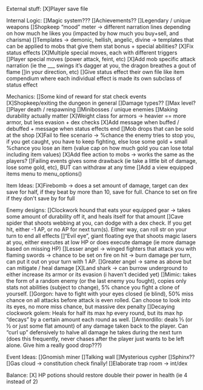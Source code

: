 External stuff:
    [X]Player save file

Internal Logic:
    []Magic system???
    []Achievements??
    []Legendary / unique weapons
    []Shopkeep “mood” meter → different narration lines depending on how much he likes you (impacted by how much you buy+sell, and charisma) 
    []Templates → demonic, hellish, angelic, divine → templates that can be applied to mobs that give them stat bonus + special abilities?
    [X]Fix status effects
    [X]Multiple special moves,  each with different triggers
    []Player special moves (power attack, feint, etc)
    [X]Add mob specific attack narration (ie the ___ swings it’s dagger at you, the dragon breathes a gout of flame []in your direction, etc)
    []Give status effect their own file like item compendium where each individual effect is made its own subclass of status effect

Mechanics:
    []Some kind of reward for stat check events
    [X]Shopkeep/exiting the dungeon in general
    []Damage types??
    []Max level?
    []Player death / respawning
    []Minibosses / unique enemies
    []Making durability actually matter
    [X]Weight class for armors → heavier == more armor, but less evasion + dex checks
    [X]Add message when buffed / debuffed + message when status effects end
    []Mob drops that can be sold at the shop
    [X]Fail to flee scenario → %chance the enemy tries to stop you, if you get caught, you have to keep fighting, else lose some gold + small %chance you lose an item (value cap on how much gold you can lose total including item values)
    [X]Add flee action to mobs → works the same as the players?
    []Failing events gives some drawback (ie take a little bit of damage, lose some gold, etc), BUT can withdraw at any time
    []Add a view equipped items menu to menu_options()



Item Ideas:
    [X]Firebomb → does a set amount of damage, target can dex save for half, if they beat by more than 10, save for full. Chance to set on fire if they don't save by for full

Enemy designs:
    []Clockwork hound that eats your equipped gear → takes some amount of durability off it, and heals itself for that amount
    []Cave spider that shoots webbing at you, can dodge with a dex check. If you get hit, either -1 AP, or no AP for next turn(s). Either way, can roll str on your turn to end all effects
    []“Evil eye”, giant floating eye that shoots magic lasers at you, either executes at low HP or does execute damage (ie more damage based on missing HP)
    []Lesser angel → winged fighters that attack you with flaming swords → chance to be set on fire on hit → burn damage per turn, can put it out on your turn with 1 AP. 
    []Greater angel → same as above but can mitigate / heal damage
    [X]Land shark → can burrow underground to either increase its armor or its evasion (i haven't decided yet)
    []Mimic: takes the form of a random enemy (or the last enemy you fought), copies only stats not abilities (subject to change), 5% chance you fight a clone of yourself. 
    []Gorgon: have to fight with your eyes closed (ie blind), 50% miss chance on all attacks before attack is even rolled. Can choose to look into its eyes, no more miss chance, but massive dex penalty 
    []Decaying clockwork golem: Heals for half its max hp every round, but its max hp “decays” by a certain amount each round as well.
    []Armordillo: deals ⅓ (or ½ or just some flat amount) of any damage taken back to the player. Can “curl up” defensively to halve all damage he takes during the next turn (does this frequently, never chases after the player just wants to be left alone. Give him a really good drop???)


Event Ideas:
    []Gnomish miner
    []Talking wall
    []Mysterious cypher
    []Sphinx??
    []Gas cloud → constitution check finally!
    []Elaborate trap room → int/dex

Balance:
    [X] HP potions should restore double their power in health (ie 4 instead of 2)